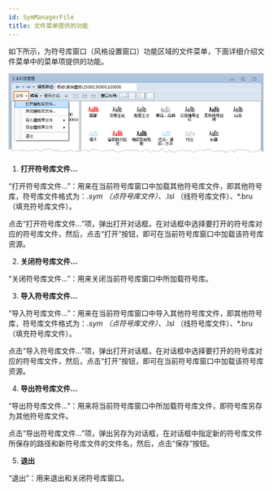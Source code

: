 ```yaml
---
id: SymManagerFile
title: 文件菜单提供的功能
---
```

如下所示，为符号库窗口（风格设置窗口）功能区域的文件菜单，下面详细介绍文件菜单中的菜单项提供的功能。

![](img/FileMenu.png)  

  1. **打开符号库文件...**

“打开符号库文件...”：用来在当前符号库窗口中加载其他符号库文件，即其他符号库，符号库文件格式为：*.sym （点符号库文件）、*.lsl
（线符号库文件）、*.bru （填充符号库文件）。

点击“打开符号库文件...”项，弹出打开对话框，在对话框中选择要打开的符号库对应的符号库文件，然后，点击“打开”按钮，即可在当前符号库窗口中加载该符号库资源。

  2. **关闭符号库文件...**

“关闭符号库文件...”：用来关闭当前符号库窗口中所加载符号库。

  3. **导入符号库文件...**

“导入符号库文件...”：用来在当前符号库窗口中导入其他符号库文件，即其他符号库，符号库文件格式为：*.sym （点符号库文件）、*.lsl
（线符号库文件）、*.bru （填充符号库文件）。

点击“导入符号库文件...”项，弹出打开对话框，在对话框中选择要打开的符号库对应的符号库文件，然后，点击“打开”按钮，即可在当前符号库窗口中加载该符号库资源。

  4. **导出符号库文件...**

“导出符号库文件...”：用来将当前符号库窗口中所加载符号库文件，即符号库另存为其他符号库文件。

点击“导出符号库文件...”项，弹出另存为对话框，在对话框中指定新的符号库文件所保存的路径和新符号库文件的文件名，然后，点击“保存”按钮。

  5. **退出**

“退出”：用来退出和关闭符号库窗口。



